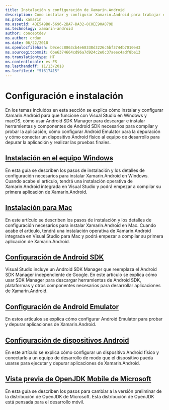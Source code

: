 ```yaml
---
title: Instalación y configuración de Xamarin.Android
description: Cómo instalar y configurar Xamarin.Android para trabajar con Visual Studio.
ms.prod: xamarin
ms.assetid: 4BE549B8-5696-2BA7-DA32-8C0EE90A879D
ms.technology: xamarin-android
author: conceptdev
ms.author: crdun
ms.date: 06/22/2018
ms.openlocfilehash: b9cecc8863cb4e68338d3226c5bf3744b7010e43
ms.sourcegitcommit: 6be6374664cd96a7d924c2e0c37aeec4adf8be13
ms.translationtype: HT
ms.contentlocale: es-ES
ms.lasthandoff: 11/13/2018
ms.locfileid: "51617415"
---
```

# <a name="setup-and-installation"></a>Configuración e instalación

En los temas incluidos en esta sección se explica cómo instalar y configurar Xamarin.Android para que funcione con Visual Studio en Windows y macOS, cómo usar Android SDK Manager para descargar e instalar herramientas y componentes de Android SDK necesarios para compilar y probar la aplicación, cómo configurar Android Emulator para la depuración y cómo conectar un dispositivo Android físico al equipo de desarrollo para depurar la aplicación y realizar las pruebas finales.


## <a name="windows-installationandroidget-startedinstallationwindowsmd"></a>[Instalación en el equipo Windows](~/android/get-started/installation/windows.md)

En esta guía se describen los pasos de instalación y los detalles de configuración necesarios para instalar Xamarin.Android en Windows. Cuando acabe el artículo, tendrá una instalación operativa de Xamarin.Android integrada en Visual Studio y podrá empezar a compilar su primera aplicación de Xamarin.Android.

## <a name="mac-installationhttpsdocsmicrosoftcomvisualstudiomacinstallation"></a>[Instalación para Mac](https://docs.microsoft.com/visualstudio/mac/installation)

En este artículo se describen los pasos de instalación y los detalles de configuración necesarios para instalar Xamarin.Android en Mac. Cuando acabe el artículo, tendrá una instalación operativa de Xamarin.Android integrada en Visual Studio para Mac y podrá empezar a compilar su primera aplicación de Xamarin.Android.

## <a name="android-sdk-setupandroidget-startedinstallationandroid-sdkmd"></a>[Configuración de Android SDK](~/android/get-started/installation/android-sdk.md)

Visual Studio incluye un Android SDK Manager que reemplaza el Android SDK Manager independiente de Google. En este artículo se explica cómo usar SDK Manager para descargar herramientas de Android SDK, plataformas y otros componentes necesarios para desarrollar aplicaciones de Xamarin.Android.

## <a name="android-emulator-setupandroidget-startedinstallationandroid-emulatorindexmd"></a>[Configuración de Android Emulator](~/android/get-started/installation/android-emulator/index.md)

En estos artículos se explica cómo configurar Android Emulator para probar y depurar aplicaciones de Xamarin.Android.

## <a name="android-device-setupandroidget-startedinstallationset-up-device-for-developmentmd"></a>[Configuración de dispositivos Android](~/android/get-started/installation/set-up-device-for-development.md)

En este artículo se explica cómo configurar un dispositivo Android físico y conectarlo a un equipo de desarrollo de modo que el dispositivo pueda usarse para ejecutar y depurar aplicaciones de Xamarin.Android.

## <a name="microsoft-mobile-openjdk-previewandroidget-startedinstallationopenjdkmd"></a>[Vista previa de OpenJDK Mobile de Microsoft](~/android/get-started/installation/openjdk.md)

En esta guía se describen los pasos para cambiar a la versión preliminar de la distribución de OpenJDK de Microsoft. Esta distribución de OpenJDK está pensada para el desarrollo móvil.
